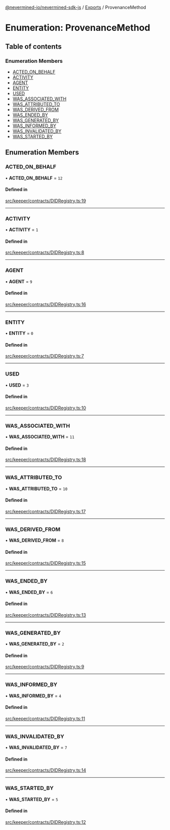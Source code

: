 [@nevermined-io/nevermined-sdk-js](../README.md) / [Exports](../modules.md) / ProvenanceMethod

# Enumeration: ProvenanceMethod

## Table of contents

### Enumeration Members

- [ACTED\_ON\_BEHALF](ProvenanceMethod.md#acted_on_behalf)
- [ACTIVITY](ProvenanceMethod.md#activity)
- [AGENT](ProvenanceMethod.md#agent)
- [ENTITY](ProvenanceMethod.md#entity)
- [USED](ProvenanceMethod.md#used)
- [WAS\_ASSOCIATED\_WITH](ProvenanceMethod.md#was_associated_with)
- [WAS\_ATTRIBUTED\_TO](ProvenanceMethod.md#was_attributed_to)
- [WAS\_DERIVED\_FROM](ProvenanceMethod.md#was_derived_from)
- [WAS\_ENDED\_BY](ProvenanceMethod.md#was_ended_by)
- [WAS\_GENERATED\_BY](ProvenanceMethod.md#was_generated_by)
- [WAS\_INFORMED\_BY](ProvenanceMethod.md#was_informed_by)
- [WAS\_INVALIDATED\_BY](ProvenanceMethod.md#was_invalidated_by)
- [WAS\_STARTED\_BY](ProvenanceMethod.md#was_started_by)

## Enumeration Members

### ACTED\_ON\_BEHALF

• **ACTED\_ON\_BEHALF** = ``12``

#### Defined in

[src/keeper/contracts/DIDRegistry.ts:19](https://github.com/nevermined-io/sdk-js/blob/310c98f/src/keeper/contracts/DIDRegistry.ts#L19)

___

### ACTIVITY

• **ACTIVITY** = ``1``

#### Defined in

[src/keeper/contracts/DIDRegistry.ts:8](https://github.com/nevermined-io/sdk-js/blob/310c98f/src/keeper/contracts/DIDRegistry.ts#L8)

___

### AGENT

• **AGENT** = ``9``

#### Defined in

[src/keeper/contracts/DIDRegistry.ts:16](https://github.com/nevermined-io/sdk-js/blob/310c98f/src/keeper/contracts/DIDRegistry.ts#L16)

___

### ENTITY

• **ENTITY** = ``0``

#### Defined in

[src/keeper/contracts/DIDRegistry.ts:7](https://github.com/nevermined-io/sdk-js/blob/310c98f/src/keeper/contracts/DIDRegistry.ts#L7)

___

### USED

• **USED** = ``3``

#### Defined in

[src/keeper/contracts/DIDRegistry.ts:10](https://github.com/nevermined-io/sdk-js/blob/310c98f/src/keeper/contracts/DIDRegistry.ts#L10)

___

### WAS\_ASSOCIATED\_WITH

• **WAS\_ASSOCIATED\_WITH** = ``11``

#### Defined in

[src/keeper/contracts/DIDRegistry.ts:18](https://github.com/nevermined-io/sdk-js/blob/310c98f/src/keeper/contracts/DIDRegistry.ts#L18)

___

### WAS\_ATTRIBUTED\_TO

• **WAS\_ATTRIBUTED\_TO** = ``10``

#### Defined in

[src/keeper/contracts/DIDRegistry.ts:17](https://github.com/nevermined-io/sdk-js/blob/310c98f/src/keeper/contracts/DIDRegistry.ts#L17)

___

### WAS\_DERIVED\_FROM

• **WAS\_DERIVED\_FROM** = ``8``

#### Defined in

[src/keeper/contracts/DIDRegistry.ts:15](https://github.com/nevermined-io/sdk-js/blob/310c98f/src/keeper/contracts/DIDRegistry.ts#L15)

___

### WAS\_ENDED\_BY

• **WAS\_ENDED\_BY** = ``6``

#### Defined in

[src/keeper/contracts/DIDRegistry.ts:13](https://github.com/nevermined-io/sdk-js/blob/310c98f/src/keeper/contracts/DIDRegistry.ts#L13)

___

### WAS\_GENERATED\_BY

• **WAS\_GENERATED\_BY** = ``2``

#### Defined in

[src/keeper/contracts/DIDRegistry.ts:9](https://github.com/nevermined-io/sdk-js/blob/310c98f/src/keeper/contracts/DIDRegistry.ts#L9)

___

### WAS\_INFORMED\_BY

• **WAS\_INFORMED\_BY** = ``4``

#### Defined in

[src/keeper/contracts/DIDRegistry.ts:11](https://github.com/nevermined-io/sdk-js/blob/310c98f/src/keeper/contracts/DIDRegistry.ts#L11)

___

### WAS\_INVALIDATED\_BY

• **WAS\_INVALIDATED\_BY** = ``7``

#### Defined in

[src/keeper/contracts/DIDRegistry.ts:14](https://github.com/nevermined-io/sdk-js/blob/310c98f/src/keeper/contracts/DIDRegistry.ts#L14)

___

### WAS\_STARTED\_BY

• **WAS\_STARTED\_BY** = ``5``

#### Defined in

[src/keeper/contracts/DIDRegistry.ts:12](https://github.com/nevermined-io/sdk-js/blob/310c98f/src/keeper/contracts/DIDRegistry.ts#L12)
